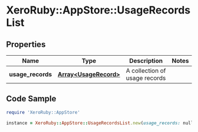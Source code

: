 # XeroRuby::AppStore::UsageRecordsList

## Properties

Name | Type | Description | Notes
------------ | ------------- | ------------- | -------------
**usage_records** | [**Array&lt;UsageRecord&gt;**](UsageRecord.md) | A collection of usage records | 

## Code Sample

```ruby
require 'XeroRuby::AppStore'

instance = XeroRuby::AppStore::UsageRecordsList.new(usage_records: null)
```


